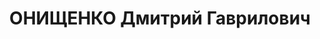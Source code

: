 ---
title: ОНИЩЕНКО Дмитрий Гаврилович
description: '1909 г. р., д. Бары шева Киевской губ., русский, б/п, образование среднее,
  начальник строительного отдела нефтеперегонного з-да. Проживал: г. Туапсе. Арестован
  19.07.1937 г. Предъявленное обвинение: «участник контрреволюционной террористической
  организации, шпионаж, подрывная деятельность». Военной коллегией ВС СССР 17.12.1937
  г. назначена ВМН - расстрел с конфискацией имущества. Приговор приведен в исполнение
  17.12.1937 г. Реабилитирован Военной коллегией ВС СССР 30.07.1957 г. за отсутствием
  состава преступления. 20329'
---